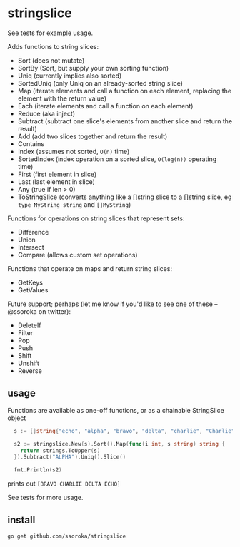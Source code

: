 # stringslice

See tests for example usage.

Adds functions to string slices: 

- Sort (does not mutate)
- SortBy (Sort, but supply your own sorting function)
- Uniq (currently implies also sorted)
- SortedUniq (only Uniq on an already-sorted string slice)
- Map (iterate elements and call a function on each element, replacing the element with the return value)
- Each (iterate elements and call a function on each element)
- Reduce (aka inject)
- Subtract (subtract one slice's elements from another slice and return the result)
- Add (add two slices together and return the result)
- Contains 
- Index (assumes not sorted, `O(n)` time)
- SortedIndex (index operation on a sorted slice, `O(log(n))` operating time)
- First (first element in slice)
- Last (last element in slice)
- Any (true if len > 0)
- ToStringSlice (converts anything like a []string slice to a []string slice, eg `type MyString string` and `[]MyString`)

Functions for operations on string slices that represent sets:

- Difference
- Union
- Intersect
- Compare (allows custom set operations)

Functions that operate on maps and return string slices:

- GetKeys
- GetValues

Future support; perhaps (let me know if you'd like to see one of these – @ssoroka on twitter):

- DeleteIf
- Filter
- Pop
- Push
- Shift
- Unshift
- Reverse

## usage

Functions are available as one-off functions, or as a chainable StringSlice object

```go
  s := []string{"echo", "alpha", "bravo", "delta", "charlie", "Charlie"}

  s2 := stringslice.New(s).Sort().Map(func(i int, s string) string {
    return strings.ToUpper(s)
  }).Subtract("ALPHA").Uniq().Slice()

  fmt.Println(s2)
```

prints out `[BRAVO CHARLIE DELTA ECHO]`

See tests for more usage.

## install

`go get github.com/ssoroka/stringslice`